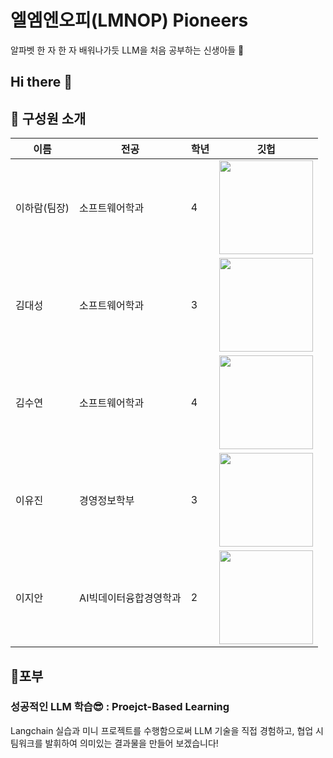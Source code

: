 # 엘엠엔오피(LMNOP) Pioneers
알파벳 한 자 한 자 배워나가듯 LLM을 처음 공부하는 신생아들 👶

<!--

**Here are some ideas to get you started:**

🙋‍♀️ A short introduction - what is your organization all about?
🌈 Contribution guidelines - how can the community get involved?
👩‍💻 Useful resources - where can the community find your docs? Is there anything else the community should know?
🍿 Fun facts - what does your team eat for breakfast?
🧙 Remember, you can do mighty things with the power of [Markdown](https://docs.github.com/github/writing-on-github/getting-started-with-writing-and-formatting-on-github/basic-writing-and-formatting-syntax)
-->

## Hi there 👋

## 👥 구성원 소개

| 이름 | 전공 | 학년 | 깃헙 |
| --- | --- | --- | --- |
| 이하람(팀장) | 소프트웨어학과 | 4 | <a href="https://github.com/haram8009"><img width="150" src="https://avatars.githubusercontent.com/u/84117653?v=4"/></a>  |
| 김대성 | 소프트웨어학과 | 3 | <a href="https://github.com/ForestMS1"><img width="150" src="https://avatars.githubusercontent.com/u/127108910?v=4"/></a>  |
| 김수연 | 소프트웨어학과 | 4 | <a href="https://github.com/suyeon1104"><img width="150" src="https://avatars.githubusercontent.com/u/55120700?v=4"/></a>  |
| 이유진 | 경영정보학부 | 3 | <a href="https://github.com/yoojin321"><img width="150" src="https://avatars.githubusercontent.com/u/150528711?v=4"/></a>  | 
| 이지안 | AI빅데이터융합경영학과 | 2 | <a href="https://github.com/JLeeq"><img width="150" src="https://avatars.githubusercontent.com/u/126738320?v=4"/></a>   |

## 🚩포부

### 성공적인 LLM 학습😎 : Proejct-Based Learning

Langchain 실습과 미니 프로젝트를 수행함으로써 LLM 기술을 직접 경험하고, 협업 시 팀워크를 발휘하여 의미있는 결과물을 만들어 보겠습니다!
